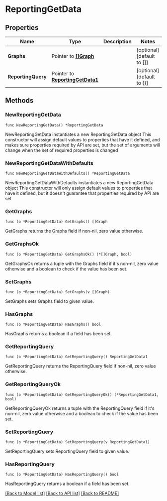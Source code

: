 # ReportingGetData

## Properties

Name | Type | Description | Notes
------------ | ------------- | ------------- | -------------
**Graphs** | Pointer to [**[]Graph**](Graph.md) |  | [optional] [default to []]
**ReportingQuery** | Pointer to [**ReportingGetData1**](ReportingGetData1.md) |  | [optional] [default to {}]

## Methods

### NewReportingGetData

`func NewReportingGetData() *ReportingGetData`

NewReportingGetData instantiates a new ReportingGetData object
This constructor will assign default values to properties that have it defined,
and makes sure properties required by API are set, but the set of arguments
will change when the set of required properties is changed

### NewReportingGetDataWithDefaults

`func NewReportingGetDataWithDefaults() *ReportingGetData`

NewReportingGetDataWithDefaults instantiates a new ReportingGetData object
This constructor will only assign default values to properties that have it defined,
but it doesn't guarantee that properties required by API are set

### GetGraphs

`func (o *ReportingGetData) GetGraphs() []Graph`

GetGraphs returns the Graphs field if non-nil, zero value otherwise.

### GetGraphsOk

`func (o *ReportingGetData) GetGraphsOk() (*[]Graph, bool)`

GetGraphsOk returns a tuple with the Graphs field if it's non-nil, zero value otherwise
and a boolean to check if the value has been set.

### SetGraphs

`func (o *ReportingGetData) SetGraphs(v []Graph)`

SetGraphs sets Graphs field to given value.

### HasGraphs

`func (o *ReportingGetData) HasGraphs() bool`

HasGraphs returns a boolean if a field has been set.

### GetReportingQuery

`func (o *ReportingGetData) GetReportingQuery() ReportingGetData1`

GetReportingQuery returns the ReportingQuery field if non-nil, zero value otherwise.

### GetReportingQueryOk

`func (o *ReportingGetData) GetReportingQueryOk() (*ReportingGetData1, bool)`

GetReportingQueryOk returns a tuple with the ReportingQuery field if it's non-nil, zero value otherwise
and a boolean to check if the value has been set.

### SetReportingQuery

`func (o *ReportingGetData) SetReportingQuery(v ReportingGetData1)`

SetReportingQuery sets ReportingQuery field to given value.

### HasReportingQuery

`func (o *ReportingGetData) HasReportingQuery() bool`

HasReportingQuery returns a boolean if a field has been set.


[[Back to Model list]](../README.md#documentation-for-models) [[Back to API list]](../README.md#documentation-for-api-endpoints) [[Back to README]](../README.md)


